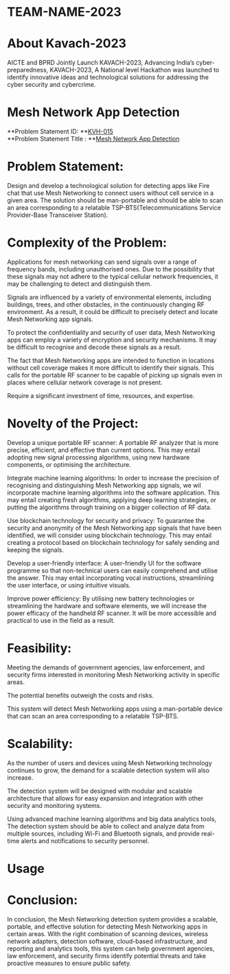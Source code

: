 # TEAM-NAME-2023

# About Kavach-2023

AICTE and BPRD Jointly Launch KAVACH-2023, Advancing India’s cyber-preparedness, KAVACH-2023, A National level Hackathon was launched to identify innovative ideas and technological solutions for addressing the cyber security and cybercrime.

# Mesh Network App Detection

**Problem Statement ID: **<a href="https://kavach.mic.gov.in/kavach2023PS">KVH-015</a><br>
**Problem Statement Title : **<a href="https://kavach.mic.gov.in/kavach2023PS">Mesh Network App Detection</a>

# Problem Statement:

Design and develop a technological solution for detecting apps like Fire chat that use Mesh Networking to connect users without cell service in a given area. The solution should be man-portable and should be able to scan an area corresponding to a relatable TSP-BTS(Telecommunications Service Provider-Base Transceiver Station).

# Complexity of the Problem:

Applications for mesh networking can send signals over a range of frequency bands, including unauthorised ones. Due to the possibility that these signals may not adhere to the typical cellular network frequencies, it may be challenging to detect and distinguish them.

Signals are influenced by a variety of environmental elements, including buildings, trees, and other obstacles, in the continuously changing RF environment. As a result, it could be difficult to precisely detect and locate Mesh Networking app signals.

To protect the confidentiality and security of user data, Mesh Networking apps can employ a variety of encryption and security mechanisms. It may be difficult to recognise and decode these signals as a result.

The fact that Mesh Networking apps are intended to function in locations without cell coverage makes it more difficult to identify their signals. This calls for the portable RF scanner to be capable of picking up signals even in places where cellular network coverage is not present.

Require a significant investment of time, resources, and expertise.

# Novelty of the Project:

Develop a unique portable RF scanner: A portable RF analyzer that is more precise, efficient, and effective than current options. This may entail adopting new signal processing algorithms, using new hardware components, or optimising the architecture.

Integrate machine learning algorithms: In order to increase the precision of recognising and distinguishing Mesh Networking app signals, we wil incorporate machine learning algorithms into the software application. This may entail creating fresh algorithms, applying deep learning strategies, or putting the algorithms through training on a bigger collection of RF data.

Use blockchain technology for security and privacy: To guarantee the security and anonymity of the Mesh Networking app signals that have been identified, we will consider using blockchain technology. This may entail creating a protocol based on blockchain technology for safely sending and keeping the signals.

Develop a user-friendly interface: A user-friendly UI for the software programme so that non-technical users can easily comprehend and utilise the answer. This may entail incorporating vocal instructions, streamlining the user interface, or using intuitive visuals.

Improve power efficiency: By utilising new battery technologies or streamlining the hardware and software elements, we will increase the power efficacy of the handheld RF scanner. It will be more accessible and practical to use in the field as a result.

# Feasibility:

Meeting the demands of government agencies, law enforcement, and security firms interested in monitoring Mesh Networking activity in specific areas.

The potential benefits outweigh the costs and risks.

This system will detect Mesh Networking apps using a man-portable device that can scan an area corresponding to a relatable TSP-BTS.

# Scalability:

As the number of users and devices using Mesh Networking technology continues to grow, the demand for a scalable detection system will also increase.

The detection system will be designed with modular and scalable architecture that allows for easy expansion and integration with other security and monitoring systems.

Using advanced machine learning algorithms and big data analytics tools, The detection system should be able to collect and analyze data from multiple sources, including Wi-Fi and Bluetooth signals, and provide real-time alerts and notifications to security personnel.

# Usage

# Conclusion:

In conclusion, the Mesh Networking detection system provides a scalable, portable, and effective solution for detecting Mesh Networking apps in certain areas. With the right combination of scanning devices, wireless network adapters, detection software, cloud-based infrastructure, and reporting and analytics tools, this system can help government agencies, law enforcement, and security firms identify potential threats and take proactive measures to ensure public safety.

